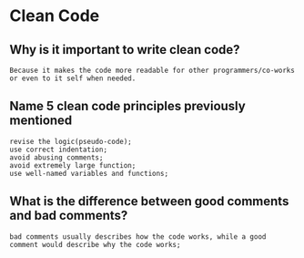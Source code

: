 # Clean Code


## Why is it important to write clean code?
    Because it makes the code more readable for other programmers/co-works or even to it self when needed.
## Name 5 clean code principles previously mentioned
    revise the logic(pseudo-code);
    use correct indentation;
    avoid abusing comments;
    avoid extremely large function;
    use well-named variables and functions;
## What is the difference between good comments and bad comments?
    bad comments usually describes how the code works, while a good comment would describe why the code works;